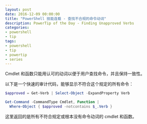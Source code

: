 ```yaml
---
layout: post
date: 2016-12-09 00:00:00
title: "PowerShell 技能连载 - 查找不合规的命令动词"
description: PowerTip of the Day - Finding Unapproved Verbs
categories:
- powershell
- tip
tags:
- powershell
- tip
- powertip
- series
---
```

Cmdlet 和函数只能用认可的动词以便于用户查找命令，并且保持一致性。

以下是一个快速的审计代码，能够显示不符合这个规定的所有命令：

```powershell
$approved = Get-Verb | Select-Object -ExpandProperty Verb

Get-Command -CommandType Cmdlet, Function |
  Where-Object { $approved -notcontains $_.Verb }
```

这里返回的是所有不符合规定或根本没有命令动词的 cmdlet 和函数。

<!--本文国际来源：[Finding Unapproved Verbs](http://community.idera.com/powershell/powertips/b/tips/posts/finding-unapproved-verbs)-->

